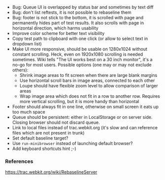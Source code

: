 * Bug: Queue UI is overlapped by status bar and sometimes by text diff
* Bug: don't list reftests, it is not possible to rebaseline them
* Bug: footer is not stick to the bottom, it is scrolled with page and permanently hides part of test results. It also scrolls with page in horizontal direction, which harms usability
* Improve color scheme for better text visibility
* Copy test path to clipboard with one click (or allow to select text in dropdown list)
* Make UI more responsive, should be usable on 1280x1024 without constant scrolling. Heck, even on 1920x1080 scrolling is needed sometimes. Wiki tells "The UI works best on a 30 inch monitor", it's a no-go for most users. Possible options (one may or may not exclude others):
    * Shrink image areas to fit screen when there are large blank margins
    * Use horizontal scroll bars in image areas, connected to each other
    * Loupe should have flexible zoom level to allow comparison of larger areas
    * Wrap image area which does not fit in a row to another row. Requires more vertical scrolling, but it is more handy than horizontal
* Footer should always fit in one line, otherwise on small screen it eats up too much space
* Queue should be persistent: either in LocalStorage or on server side. Closing browser should not discard queue.
* Link to local files instead of trac.webkit.org (it's slow and can reference files which are not present in trunk)
* Set default baseline target?
* Use `run-minibrowser` instead of launching default browser?
* Add keyboard shortcuts hint ;-)

### References
https://trac.webkit.org/wiki/RebaselineServer